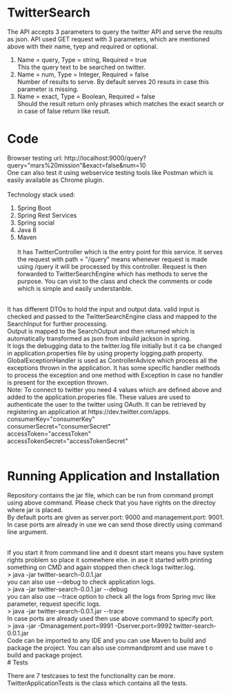 # TwitterSearch
The API accepts 3 parameters to query the twitter API and serve the results as json. API used GET request with 3 parameters, which are mentioned above with their name, tyep and required or optional.

1. Name = query, Type = string, Required = true <br>
    This the query text to be searched on twitter.
2. Name = num, Type = Integer, Required = false<br>
    Number of results to serve. By default serves 20 resuts in case this parameter is missing.
3. Name = exact, Type = Boolean, Required = false<br>
    Should the result return only phrases which matches the exact search or in case of false return like result.

# Code
Browser testing url: http://localhost:9000/query?query="mars%20mission"&exact=false&num=10
<br>One can also test it using webservice testing tools like Postman which is easily available as Chrome plugin. 
<br><br>
Technology stack used: <br> 
1. Spring Boot <br> 
2. Spring Rest Services <br> 
3. Spring social<br>
3. Java 8<br>
4. Maven
<br><br>
It has TwitterController which is the entry point for this service. It serves the request with path = "/query" means whenever request is made using /query it will be processed by this controller.
Request is then forwarded to TwitterSearchEngine which has methods to serve the purpose. You can visit to the class and check the comments or code which is simple and easily understanble.

<br>
It has different DTOs to hold the input and output data. valid input is checked and passed to the TwitterSearchEngine class and mapped to the SearchInput for further processing. 

<br>
Output is mapped to the SearchOutput and then returned which is automatically transformed as json from inbuild jackson in spring.

<br>
It logs the debugging data to the twitter.log file initially but it ca be changed in application.properties file by using property logging.path property.

<br>
GlobalExceptionHandler is used as ControllerAdvice which process all the exceptions thrown in the application. It has some specific handler methods to process the exception and one method with Exception in case no handler is present for the exception thrown.

<br>
Note: To connect to twitter you need 4 values which are defined above and added to the application.properies file. These values are used to authenticate the user to the twitter using OAuth. It can be retrieved by  registering an application at https://dev.twitter.com/apps.

<br>
consumerKey="consumerKey"<br>
consumerSecret="consumerSecret"<br>
accessToken="accessToken"<br>
accessTokenSecret="accessTokenSecret"<br>
<br>

# Running Application and Installation

Repository contains the jar file, which can be run from command prompt using above command. Please check that you have rights on the directoy where jar is placed. <br>
By default ports are given as server.port: 9000 and management.port: 9001. <br>
In case ports are already in use we can send those directly using command line argument.

<br>
If you start it from command line and it doesnt start means you have system rights problem so place it somewhere else. in ase it started with printing something on CMD and again stopped then check logs twitter.log.

<br>
> java -jar twitter-search-0.0.1.jar

<br>
you can also use --debug to check application logs.<br>
> java -jar twitter-search-0.0.1.jar --debug

<br>
you can also use --trace option to check all the logs from Spring mvc like parameter, request specific logs.<br>
> java -jar twitter-search-0.0.1.jar --trace

<br>
In case ports are already used then use above command to specify port. <br>
> java -jar -Dmanagement.port=9991 -Dserver.port=9992  twitter-search-0.0.1.jar

<br>
Code can be imported to any IDE and you can use Maven to build and package the project. You can also use commandpromt and use mave t o build and package project.

<br>
# Tests

There are 7 testcases to test the functionality can be more. TwitterApplicationTests is the class which contains all the tests.





